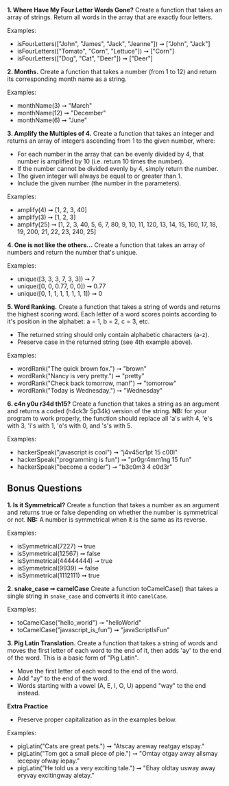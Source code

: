 **1. Where Have My Four Letter Words Gone?**
Create a function that takes an array of strings. Return all words in the array that are exactly four letters.

Examples:
 
* isFourLetters(["John", "James", "Jack", "Jeanne"]) ➞ ["John", "Jack"]
* isFourLetters(["Tomato", "Corn", "Lettuce"]) ➞ ["Corn"]
* isFourLetters(["Dog", "Cat", "Deer"]) ➞ ["Deer"]

**2. Months.**
Create a function that takes a number (from 1 to 12) and return its corresponding month name as a string.

Examples:
* monthName(3) ➞ "March"
* monthName(12) ➞ "December"
* monthName(6) ➞ "June"

**3. Amplify the Multiples of 4.**
Create a function that takes an integer and returns an array of integers ascending from 1 to the given number, where:

* For each number in the array that can be evenly divided by 4, that number is amplified by 10 (i.e. return 10 times the number).
* If the number cannot be divided evenly by 4, simply return the number.
* The given integer will always be equal to or greater than 1.
* Include the given number (the number in the parameters).

Examples:
* amplify(4) ➞ [1, 2, 3, 40]
* amplify(3) ➞ [1, 2, 3]
* amplify(25) ➞ [1, 2, 3, 40, 5, 6, 7, 80, 9, 10, 11, 120, 13, 14, 15, 160, 17, 18, 19, 200, 21, 22, 23, 240, 25]

**4. One is not like the others...**
Create a function that takes an array of numbers and return the number that's unique.

Examples:
* unique([3, 3, 3, 7, 3, 3]) ➞ 7
* unique([0, 0, 0.77, 0, 0]) ➞ 0.77
* unique([0, 1, 1, 1, 1, 1, 1, 1]) ➞ 0

**5. Word Ranking.**
Create a function that takes a string of words and returns the highest scoring word. Each letter of a word scores points according to it's position in the alphabet: a = 1, b = 2, c = 3, etc.
* The returned string should only contain alphabetic characters (a-z).
* Preserve case in the returned string (see 4th example above).

Examples:
* wordRank("The quick brown fox.") ➞ "brown"
* wordRank("Nancy is very pretty.") ➞ "pretty"
* wordRank("Check back tomorrow, man!") ➞ "tomorrow"
* wordRank("Today is Wednesday.") ➞ "Wednesday"

**6. c4n y0u r34d th15?**
Create a function that takes a string as an argument and returns a coded (h4ck3r 5p34k) version of the string. **NB:** for your program to work properly, the function should replace all 'a's with 4, 'e's with 3, 'i's with 1, 'o's with 0, and 's's with 5.

Examples:
* hackerSpeak("javascript is cool") ➞ "j4v45cr1pt 15 c00l"
* hackerSpeak("programming is fun") ➞ "pr0gr4mm1ng 15 fun"
* hackerSpeak("become a coder") ➞ "b3c0m3 4 c0d3r"

## Bonus Questions

**1. Is it Symmetrical?**
Create a function that takes a number as an argument and returns true or false depending on whether the number is symmetrical or not. **NB:** A number is symmetrical when it is the same as its reverse.

Examples:
* isSymmetrical(7227) ➞ true
* isSymmetrical(12567) ➞ false
* isSymmetrical(44444444) ➞ true
* isSymmetrical(9939) ➞ false
* isSymmetrical(1112111) ➞ true

**2. snake_case ➞ camelCase**
Create a function toCamelCase() that takes a single string in `snake_case` and converts it into `camelCase`. 

Examples:
* toCamelCase("hello_world") ➞ "helloWorld"
* toCamelCase("javascript_is_fun") ➞ "javaScriptIsFun"

**3. Pig Latin Translation.** 
Create a function that takes a string of words and moves the first letter of each word to the end of it, then adds 'ay' to the end of the word. This is a basic form of "Pig Latin". 

* Move the first letter of each word to the end of the word.
* Add "ay" to the end of the word.
* Words starting with a vowel (A, E, I, O, U) append "way" to the end instead.

**Extra Practice**
* Preserve proper capitalization as in the examples below.

Examples:
* pigLatin("Cats are great pets.") ➞ "Atscay areway reatgay etspay."
* pigLatin("Tom got a small piece of pie.") ➞ "Omtay otgay away allsmay iecepay ofway iepay."
* pigLatin("He told us a very exciting tale.") ➞ "Ehay oldtay usway away eryvay excitingway aletay."
